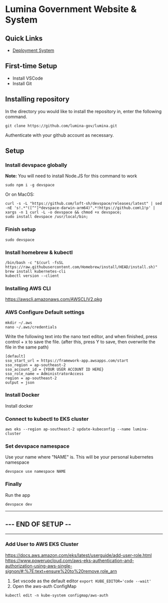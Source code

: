 # Lumina Government Website & System

## Quick Links
- [Deployment System](/docs/deployment)
## First-time Setup
- Install VSCode
- Install Git

## Installing repository
In the directory you would like to install the repository in, enter the following command.

```
git clone https://github.com/lumina-gov/lumina.git
```

Authenticate with your github account as necessary.

## Setup

### Install devspace globally

**Note:** You will need to install Node.JS for this command to work

```
sudo npm i -g devspace
```

Or on MacOS:

```
curl -s -L "https://github.com/loft-sh/devspace/releases/latest" | sed -nE 's!.*"([^"]*devspace-darwin-arm64)".*!https://github.com\1!p' | xargs -n 1 curl -L -o devspace && chmod +x devspace;
sudo install devspace /usr/local/bin;
```

### Finish setup
```
sudo devspace
```

### Install homebrew & kubectl

```
/bin/bash -c "$(curl -fsSL https://raw.githubusercontent.com/Homebrew/install/HEAD/install.sh)"
brew install kubernetes-cli
kubectl version --client
```

### Installing AWS CLI

https://awscli.amazonaws.com/AWSCLIV2.pkg


### AWS Configure Default settings
```
mkdir ~/.aws
nano ~/.aws/credentials
```
Write the following text into the nano text editor, and when finished, press control + x to save the file. (after this, press Y to save, then overwrite the file in the same path)
```
[default]
sso_start_url = https://framework-app.awsapps.com/start
sso_region = ap-southeast-2
sso_account_id = {YOUR USER ACCOUNT ID HERE}
sso_role_name = AdministratorAccess
region = ap-southeast-2
output = json
```

### Install Docker

Install docker


### Connect to kubectl to EKS cluster
```
aws eks --region ap-southeast-2 update-kubeconfig --name lumina-cluster
```

### Set devspace namespace
Use your name where "NAME" is. This will be your personal kubernetes namespace

```
devspace use namespace NAME
```

### Finally
Run the app

```
devspace dev
```

---
## --- END OF SETUP --
---

### Add User to AWS EKS Cluster
https://docs.aws.amazon.com/eks/latest/userguide/add-user-role.html
https://www.powerupcloud.com/aws-eks-authentication-and-authorization-using-aws-single-signon/#:%7E:text=ensure%20to%20remove,role_arn

1. Set vscode as the default editor `export KUBE_EDITOR='code --wait'`
2. Open the aws-auth ConfigMap
```
kubectl edit -n kube-system configmap/aws-auth
```
